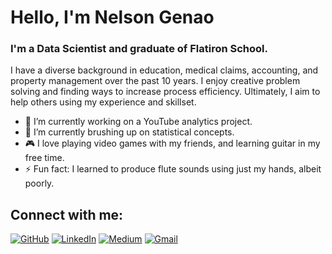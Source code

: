 # Hello, I'm Nelson Genao

###  I'm a Data Scientist and graduate of Flatiron School.
I have a diverse background in education, medical claims, accounting, and property management over the past 10 years.  I enjoy creative problem solving and finding ways to 
increase process efficiency.  Ultimately, I aim to help others using my experience and skillset.

- 🔭 I’m currently working on a YouTube analytics project.
- 🌱 I’m currently brushing up on statistical concepts.
- 🎮 I love playing video games with my friends, and learning guitar in my free time.
- ⚡ Fun fact: I learned to produce flute sounds using just my hands, albeit poorly.

## Connect with me:

[![GitHub](https://img.shields.io/badge/github-%23121011.svg?style=for-the-badge&logo=github&logoColor=white)](https://github.com/NelGen)
[![LinkedIn](https://img.shields.io/badge/linkedin-%230077B5.svg?style=for-the-badge&logo=linkedin&logoColor=white)](https://www.linkedin.com/in/nelson-c-genao)
[![Medium](https://img.shields.io/badge/Medium-12100E?style=for-the-badge&logo=medium&logoColor=white)](https://ngenao88.medium.com/)
[![Gmail](https://img.shields.io/badge/Gmail-D14836?style=for-the-badge&logo=gmail&logoColor=white)](mailto:ngenao88@gmail)
